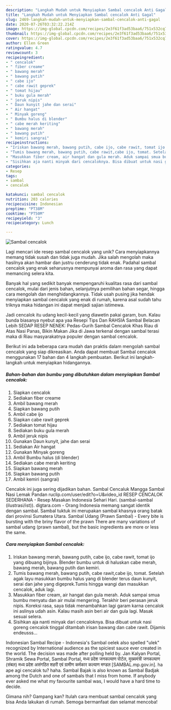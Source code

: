 ```yaml
---
description: "Langkah Mudah untuk Menyiapkan Sambal cencalok Anti Gagal"
title: "Langkah Mudah untuk Menyiapkan Sambal cencalok Anti Gagal"
slug: 2469-langkah-mudah-untuk-menyiapkan-sambal-cencalok-anti-gagal
date: 2020-07-26T03:32:22.214Z
image: https://img-global.cpcdn.com/recipes/2e3f61f3ad53baa6/751x532cq70/sambal-cencalok-foto-resep-utama.jpg
thumbnail: https://img-global.cpcdn.com/recipes/2e3f61f3ad53baa6/751x532cq70/sambal-cencalok-foto-resep-utama.jpg
cover: https://img-global.cpcdn.com/recipes/2e3f61f3ad53baa6/751x532cq70/sambal-cencalok-foto-resep-utama.jpg
author: Ellen Green
ratingvalue: 4.7
reviewcount: 3
recipeingredient:
- " cencalok"
- " fiber creame"
- " bawang merah"
- " bawang putih"
- " cabe ijo"
- " cabe rawit geprek"
- " tomat hijau"
- " buku gula merah"
- " jeruk nipis"
- " Daun kunyit jahe dan serai"
- " Air hangat"
- " Minyak goreng"
- " Bumbu halus di blender"
- " cabe merah keriting"
- " bawang merah"
- " bawang putih"
- " kemiri sangrai"
recipeinstructions:
- "Iriskan bawang merah, bawang putih, cabe ijo, cabe rawit, tomat ijo yang dibuang bijinya. Blender bumbu untuk di haluskan cabe merah, bawang merah, bawang putih dan kemiri."
- "Tumis bawang merah, bawang putih, cabe rawit,cabe ijo, tomat. Setelah agak layu masukkan bumbu halus yang di blender terus daun kunyit, serai dan jahe yang digeprek.Tumis hingga wangi dan masukkan cencalok, aduk lagi."
- "Masukkan fiber cream, air hangat dan gula merah. Aduk sampai smua bumbu menyatu dan air mulai mengering. Terakhir beri perasan jeruk nipis. Koreksi rasa, saya tidak menambahkan lagi garam karna cencalok ini aslinya udah asin. Kalau masih asin beri air dan gula lagi. Masak sesuai selera."
- "Sisihkan aja nanti minyak dari cencaloknya. Bisa dibuat untuk nasi goreng cencalok tinggal ditambah irisan bawang dan cabe rawit. Dijamis endeusss..."
categories:
- Resep
tags:
- sambal
- cencalok

katakunci: sambal cencalok 
nutrition: 203 calories
recipecuisine: Indonesian
preptime: "PT38M"
cooktime: "PT50M"
recipeyield: "3"
recipecategory: Lunch

---
```



![Sambal cencalok](https://img-global.cpcdn.com/recipes/2e3f61f3ad53baa6/751x532cq70/sambal-cencalok-foto-resep-utama.jpg)

Lagi mencari ide resep sambal cencalok yang unik? Cara menyiapkannya memang tidak susah dan tidak juga mudah. Jika salah mengolah maka hasilnya akan hambar dan justru cenderung tidak enak. Padahal sambal cencalok yang enak seharusnya mempunyai aroma dan rasa yang dapat memancing selera kita.

Banyak hal yang sedikit banyak mempengaruhi kualitas rasa dari sambal cencalok, mulai dari jenis bahan, selanjutnya pemilihan bahan segar, hingga cara mengolah dan menghidangkannya. Tidak usah pusing jika hendak menyiapkan sambal cencalok yang enak di rumah, karena asal sudah tahu triknya maka hidangan ini dapat menjadi sajian istimewa.

Jadi cencalok itu udang kecil-kecil yang diawetin pakai garam, bun. Kalau bunda biasanya nyebut apa yaa Resepi Tips Dan RAHSIA Sambal Belacan Lebih SEDAP RESEP NENEK: Pedas-Gurih Sambal Cencalok Khas Riau di Atas Nasi Panas, Bikin Makan Jika di Jawa terkenal dengan sambal terasi maka di Riau masyarakatnya populer dengan sambal cencalok.


Berikut ini ada beberapa cara mudah dan praktis dalam mengolah sambal cencalok yang siap dikreasikan. Anda dapat membuat Sambal cencalok menggunakan 17 bahan dan 4 langkah pembuatan. Berikut ini langkah-langkah untuk menyiapkan hidangannya.

<!--inarticleads1-->

##### Bahan-bahan dan bumbu yang dibutuhkan dalam menyiapkan Sambal cencalok:

1. Siapkan  cencalok
1. Sediakan  fiber creame
1. Ambil  bawang merah
1. Siapkan  bawang putih
1. Ambil  cabe ijo
1. Siapkan  cabe rawit geprek
1. Sediakan  tomat hijau
1. Sediakan  buku gula merah
1. Ambil  jeruk nipis
1. Gunakan  Daun kunyit, jahe dan serai
1. Sediakan  Air hangat
1. Gunakan  Minyak goreng
1. Ambil  Bumbu halus (di blender)
1. Sediakan  cabe merah keriting
1. Siapkan  bawang merah
1. Siapkan  bawang putih
1. Ambil  kemiri (sangrai)


Cencalok ini juga sering dijadikan bahan. Sambal Cencaluk Mangga Sambal Nasi Lemak Pandan ruclip.com/user/edit?o=U&amp;video_id RESEP CENCALOK SEDERHANA - Resep Masakan Indonesia Sehari Hari. (sambal-sambal (ilustrasi/ist)). digtara.com - Orang Indonesia memang sangat identik dengan sambal. Sambal tuktuk ini merupakan sambal khasnya orang batak dari provinsi Sumatera Utara. Sambal Udang (Prawn Sambal) - Every bite is bursting with the briny flavor of the prawn There are many variations of sambal udang (prawn sambal), but the basic ingredients are more or less the same. 

<!--inarticleads2-->

##### Cara menyiapkan Sambal cencalok:

1. Iriskan bawang merah, bawang putih, cabe ijo, cabe rawit, tomat ijo yang dibuang bijinya. Blender bumbu untuk di haluskan cabe merah, bawang merah, bawang putih dan kemiri.
1. Tumis bawang merah, bawang putih, cabe rawit,cabe ijo, tomat. Setelah agak layu masukkan bumbu halus yang di blender terus daun kunyit, serai dan jahe yang digeprek.Tumis hingga wangi dan masukkan cencalok, aduk lagi.
1. Masukkan fiber cream, air hangat dan gula merah. Aduk sampai smua bumbu menyatu dan air mulai mengering. Terakhir beri perasan jeruk nipis. Koreksi rasa, saya tidak menambahkan lagi garam karna cencalok ini aslinya udah asin. Kalau masih asin beri air dan gula lagi. Masak sesuai selera.
1. Sisihkan aja nanti minyak dari cencaloknya. Bisa dibuat untuk nasi goreng cencalok tinggal ditambah irisan bawang dan cabe rawit. Dijamis endeusss...


Indonesian Sambal Recipe - Indonesia&#39;s Sambal oelek also spelled &#34;ulek&#34; recognized by International audience as the spiciest sauce ever created in the world. The decision was made after polling held by. Jan Kalyan Portal, Shramik Sewa Portal, Sambal Portal, मध्य प्रदेश जनकल्याण पोर्टल, मुख्यमंत्री जनकल्याण (संबल) मध्य प्रदेश असंगठित शहरी एवं ग्रामीण कर्मकार कल्याण मण्डल [SAMBAL.mp.gov.in]. ha ape agi cencalok tu? haha. Sambal Bajak is also known as Sambal Badjak among the Dutch and one of sambals that I miss from home. If anybody ever asked me what my favourite sambal was, I would have a hard time to decide. 

Gimana nih? Gampang kan? Itulah cara membuat sambal cencalok yang bisa Anda lakukan di rumah. Semoga bermanfaat dan selamat mencoba!
